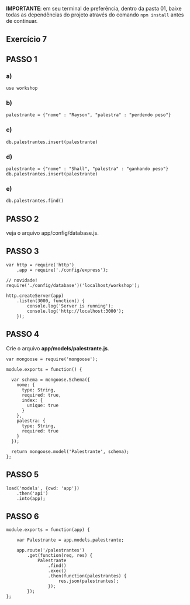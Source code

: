 **IMPORTANTE**: em seu terminal de preferência, dentro da pasta 01, baixe todas as dependências do projeto através do comando `npm install` antes de continuar.

## Exercício 7

## PASSO 1

### a)
```
use workshop
```

### b) 
```
palestrante = {"nome" : "Rayson", "palestra" : "perdendo peso"}
```

### c)
```
db.palestrantes.insert(palestrante)
```

### d)
```
palestrante = {"nome" : "Shall", "palestra" : "ganhando peso"}
db.palestrantes.insert(palestrante)
```

### e)
```
db.palestrantes.find()
```

## PASSO 2
veja o arquivo app/config/database.js. 

## PASSO 3

```
var http = require('http')
    ,app = require('./config/express');

// novidade!
require('./config/database')('localhost/workshop');

http.createServer(app)
    .listen(3000, function() {
        console.log('Server is running');
        console.log('http://localhost:3000');
    });
```

## PASSO 4
Crie o arquivo **app/models/palestrante.js**.

```
var mongoose = require('mongoose');

module.exports = function() {
  
  var schema = mongoose.Schema({
    nome: { 
      type: String, 
      required: true,
      index: {
        unique: true
      }
    }, 
    palestra: {
      type: String, 
      required: true
    }
  });

  return mongoose.model('Palestrante', schema);
};
```

## PASSO 5

```
load('models', {cwd: 'app'})
    .then('api')
    .into(app);
```

## PASSO 6

```
module.exports = function(app) {
    
    var Palestrante = app.models.palestrante;
    
    app.route('/palestrantes')
        .get(function(req, res) {
            Palestrante
                .find()
                .exec()
                .then(function(palestrantes) {
                    res.json(palestrantes);     
                });
        });
};
```
